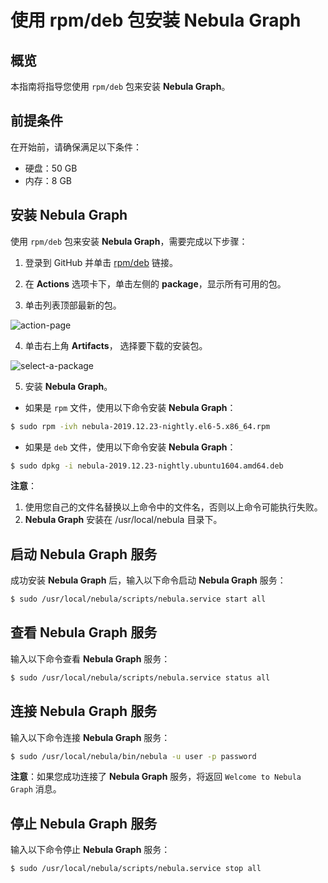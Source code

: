# 使用 rpm/deb 包安装 **Nebula Graph**

## 概览

本指南将指导您使用 `rpm/deb` 包来安装 **Nebula Graph**。

## 前提条件

在开始前，请确保满足以下条件：

* 硬盘：50 GB
* 内存：8 GB

## 安装 **Nebula Graph**

使用 `rpm/deb` 包来安装 **Nebula Graph**，需要完成以下步骤：

1. 登录到 GitHub 并单击 [rpm/deb](https://github.com/vesoft-inc/nebula/actions) 链接。

2. 在 **Actions** 选项卡下，单击左侧的 **package**，显示所有可用的包。

3. 单击列表顶部最新的包。

![action-page](https://user-images.githubusercontent.com/40747875/71390992-59d1be80-263d-11ea-9d61-1d7fbeb1d8c5.png)

4. 单击右上角 **Artifacts**， 选择要下载的安装包。

![select-a-package](https://user-images.githubusercontent.com/40747875/71389414-415ea580-2637-11ea-8930-eaef1e8a5d17.png)

5. 安装 **Nebula Graph**。

* 如果是 `rpm` 文件，使用以下命令安装 **Nebula Graph**：

```bash
$ sudo rpm -ivh nebula-2019.12.23-nightly.el6-5.x86_64.rpm
```

* 如果是 `deb` 文件，使用以下命令安装 **Nebula Graph**：

```bash
$ sudo dpkg -i nebula-2019.12.23-nightly.ubuntu1604.amd64.deb
```

**注意**：

1. 使用您自己的文件名替换以上命令中的文件名，否则以上命令可能执行失败。
2. **Nebula Graph** 安装在 /usr/local/nebula 目录下。

## 启动 **Nebula Graph** 服务

成功安装 **Nebula Graph** 后，输入以下命令启动 **Nebula Graph** 服务：

```bash
$ sudo /usr/local/nebula/scripts/nebula.service start all
```

## 查看 **Nebula Graph** 服务

输入以下命令查看 **Nebula Graph** 服务：

```bash
$ sudo /usr/local/nebula/scripts/nebula.service status all
```

## 连接 **Nebula Graph** 服务

输入以下命令连接 **Nebula Graph** 服务：

```bash
$ sudo /usr/local/nebula/bin/nebula -u user -p password
```

**注意**：如果您成功连接了 **Nebula Graph** 服务，将返回 `Welcome to Nebula Graph` 消息。

## 停止 **Nebula Graph** 服务

输入以下命令停止 **Nebula Graph** 服务：

```bash
$ sudo /usr/local/nebula/scripts/nebula.service stop all
```
